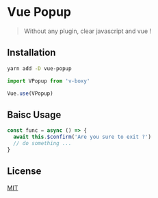 # Vue Popup

> Without any plugin, clear javascript and vue !

## Installation

```bash
yarn add -D vue-popup
```

```javascript
import VPopup from 'v-boxy'

Vue.use(VPopup)
```

## Baisc Usage

```javascript
const func = async () => {
  await this.$confirm('Are you sure to exit ?')
  // do something ...
}
```

## License

[MIT](http://opensource.org/licenses/MIT)